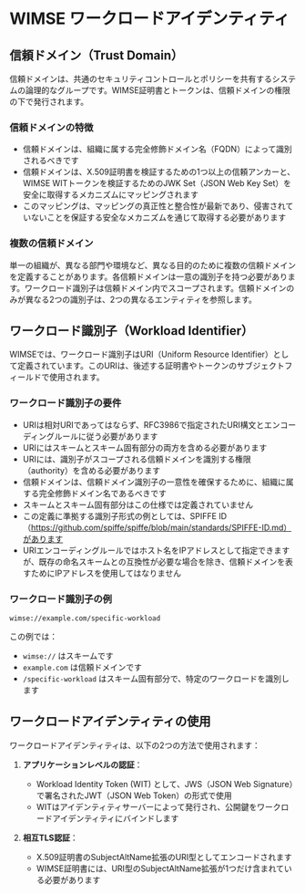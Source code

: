 # WIMSE ワークロードアイデンティティ

## 信頼ドメイン（Trust Domain）

信頼ドメインは、共通のセキュリティコントロールとポリシーを共有するシステムの論理的なグループです。WIMSE証明書とトークンは、信頼ドメインの権限の下で発行されます。

### 信頼ドメインの特徴

- 信頼ドメインは、組織に属する完全修飾ドメイン名（FQDN）によって識別されるべきです
- 信頼ドメインは、X.509証明書を検証するための1つ以上の信頼アンカーと、WIMSE WITトークンを検証するためのJWK Set（JSON Web Key Set）を安全に取得するメカニズムにマッピングされます
- このマッピングは、マッピングの真正性と整合性が最新であり、侵害されていないことを保証する安全なメカニズムを通じて取得する必要があります

### 複数の信頼ドメイン

単一の組織が、異なる部門や環境など、異なる目的のために複数の信頼ドメインを定義することがあります。各信頼ドメインは一意の識別子を持つ必要があります。ワークロード識別子は信頼ドメイン内でスコープされます。信頼ドメインのみが異なる2つの識別子は、2つの異なるエンティティを参照します。

## ワークロード識別子（Workload Identifier）

WIMSEでは、ワークロード識別子はURI（Uniform Resource Identifier）として定義されています。このURIは、後述する証明書やトークンのサブジェクトフィールドで使用されます。

### ワークロード識別子の要件

- URIは相対URIであってはならず、RFC3986で指定されたURI構文とエンコーディングルールに従う必要があります
- URIにはスキームとスキーム固有部分の両方を含める必要があります
- URIには、識別子がスコープされる信頼ドメインを識別する権限（authority）を含める必要があります
- 信頼ドメインは、信頼ドメイン識別子の一意性を確保するために、組織に属する完全修飾ドメイン名であるべきです
- スキームとスキーム固有部分はこの仕様では定義されていません
- この定義に準拠する識別子形式の例としては、SPIFFE ID（https://github.com/spiffe/spiffe/blob/main/standards/SPIFFE-ID.md）があります
- URIエンコーディングルールではホスト名をIPアドレスとして指定できますが、既存の命名スキームとの互換性が必要な場合を除き、信頼ドメインを表すためにIPアドレスを使用してはなりません

### ワークロード識別子の例

```
wimse://example.com/specific-workload
```

この例では：
- `wimse://` はスキームです
- `example.com` は信頼ドメインです
- `/specific-workload` はスキーム固有部分で、特定のワークロードを識別します

## ワークロードアイデンティティの使用

ワークロードアイデンティティは、以下の2つの方法で使用されます：

1. **アプリケーションレベルの認証**：
   - Workload Identity Token (WIT) として、JWS（JSON Web Signature）で署名されたJWT（JSON Web Token）の形式で使用
   - WITはアイデンティティサーバーによって発行され、公開鍵をワークロードアイデンティティにバインドします

2. **相互TLS認証**：
   - X.509証明書のSubjectAltName拡張のURI型としてエンコードされます
   - WIMSE証明書には、URI型のSubjectAltName拡張が1つだけ含まれている必要があります
